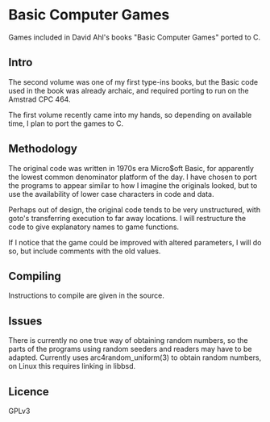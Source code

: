 # Basic Computer Games

Games included in David Ahl's books "Basic Computer Games" ported to C.

## Intro

The second volume was one of my first type-ins books, but the Basic
code used in the book was already archaic, and required porting to run
on the Amstrad CPC 464.

The first volume recently came into my hands, so depending on
available time, I plan to port the games to C.

## Methodology

The original code was written in 1970s era Micro$oft Basic, for
apparently the lowest common denominator platform of the day.
I have chosen to port the programs to appear similar to how I imagine
the originals looked, but to use the availability of lower case
characters in code and data.

Perhaps out of design, the original code tends to be very unstructured,
with goto's transferring execution to far away locations. I will
restructure the code to give explanatory names to game functions.

If I notice that the game could be improved with altered parameters,
I will do so, but include comments with the old values.

## Compiling

Instructions to compile are given in the source.

## Issues

There is currently no one true way of obtaining random numbers, so the 
parts of the programs using random seeders and readers may have to be 
adapted. Currently uses arc4random_uniform(3) to obtain random numbers,
on Linux this requires linking in libbsd.

## Licence

GPLv3
